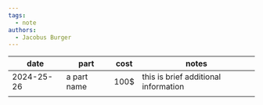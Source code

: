```yaml
---
tags:
  - note
authors:
  - Jacobus Burger
---
```



| date       | part        | cost | notes                                |
| ---------- | ----------- | ---- | ------------------------------------ |
| 2024-25-26 | a part name | 100$ | this is brief additional information |
|            |             |      |                                      |

